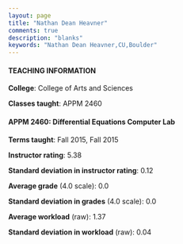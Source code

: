 ```yaml
---
layout: page
title: "Nathan Dean Heavner" 
comments: true
description: "blanks"
keywords: "Nathan Dean Heavner,CU,Boulder"
---
```

<head>
<script src="https://ajax.googleapis.com/ajax/libs/jquery/2.1.3/jquery.min.js"></script>
<script src="https://dl.dropboxusercontent.com/s/pc42nxpaw1ea4o9/highcharts.js?dl=0"></script>
<!-- <script src="../assets/js/highcharts.js"></script> -->
<style type="text/css">@font-face {
	font-family: "Bebas Neue";
	src: url(https://www.filehosting.org/file/details/544349/BebasNeue Regular.otf) format("opentype");
	}
	h1.Bebas { 
		font-family: "Bebas Neue", Verdana, Tahoma;
	}
</style>
</head>
	   
#### TEACHING INFORMATION

**College**: College of Arts and Sciences

**Classes taught**: APPM 2460

#### APPM 2460: Differential Equations Computer Lab

**Terms taught**: Fall 2015, Fall 2015

**Instructor rating**: 5.38

**Standard deviation in instructor rating**: 0.12

**Average grade** (4.0 scale): 0.0

**Standard deviation in grades** (4.0 scale): 0.0

**Average workload** (raw): 1.37

**Standard deviation in workload** (raw): 0.04

